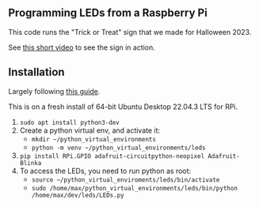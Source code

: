 ## Programming LEDs from a Raspberry Pi

This code runs the "Trick or Treat" sign that we made for Halloween 2023.

See [this short video](https://photos.app.goo.gl/MtTiVnRzfeJ8AVxv7) to see the sign in action.

## Installation

Largely following [this guide](https://opensource.com/article/21/1/light-display-raspberry-pi).

This is on a fresh install of 64-bit Ubuntu Desktop 22.04.3 LTS for RPi.

1. `sudo apt install python3-dev`
2. Create a python virtual env, and activate it:
   - `mkdir ~/python_virtual_environments`
   - `python -m venv ~/python_virtual_environments/leds`
3. `pip install RPi.GPIO adafruit-circuitpython-neopixel Adafruit-Blinka`
4. To access the LEDs, you need to run python as root: 
   - `source ~/python_virtual_enviroments/leds/bin/activate`
   - `sudo /home/max/python_virtual_environments/leds/bin/python /home/max/dev/leds/LEDs.py`
